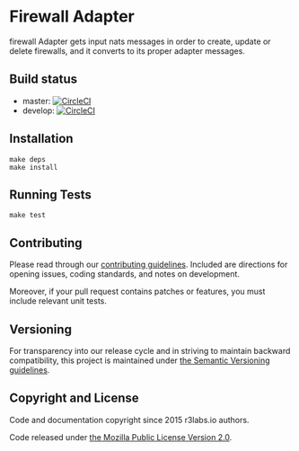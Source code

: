 # Firewall Adapter

firewall Adapter gets input nats messages in order to create, update or delete firewalls, and it converts to its proper adapter messages.

## Build status

* master:  [![CircleCI](https://circleci.com/gh/ernestio/firewall-adapter/tree/master.svg?style=svg)](https://circleci.com/gh/ernestio/firewall-adapter/tree/master)
* develop: [![CircleCI](https://circleci.com/gh/ernestio/firewall-adapter/tree/develop.svg?style=svg)](https://circleci.com/gh/ernestio/firewall-adapter/tree/develop)

## Installation

```
make deps
make install
```

## Running Tests

```
make test
```

## Contributing

Please read through our
[contributing guidelines](CONTRIBUTING.md).
Included are directions for opening issues, coding standards, and notes on
development.

Moreover, if your pull request contains patches or features, you must include
relevant unit tests.

## Versioning

For transparency into our release cycle and in striving to maintain backward
compatibility, this project is maintained under [the Semantic Versioning guidelines](http://semver.org/).

## Copyright and License

Code and documentation copyright since 2015 r3labs.io authors.

Code released under
[the Mozilla Public License Version 2.0](LICENSE).

